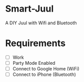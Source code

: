 # Smart-Juul
A DIY Juul with Wifi and Bluetooth 


# Requirements
- [ ] Work
- [ ] Party Mode Enabled
- [ ] Connect to Google Home (WiFi)
- [ ] Connect to iPhone (Bluetooth)

